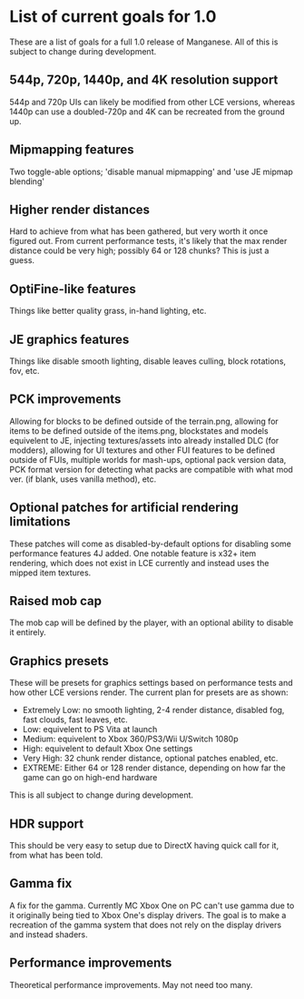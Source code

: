 # List of current goals for 1.0
These are a list of goals for a full 1.0 release of Manganese. All of this is subject to change during development.

## 544p, 720p, 1440p, and 4K resolution support
544p and 720p UIs can likely be modified from other LCE versions, whereas 1440p can use a doubled-720p and 4K can be recreated from the ground up.

## Mipmapping features
Two toggle-able options; 'disable manual mipmapping' and 'use JE mipmap blending'

## Higher render distances
Hard to achieve from what has been gathered, but very worth it once figured out. From current performance tests, it's likely that the max render distance could be very high; possibly 64 or 128 chunks? This is just a guess.

## OptiFine-like features
Things like better quality grass, in-hand lighting, etc.

## JE graphics features
Things like disable smooth lighting, disable leaves culling, block rotations, fov, etc.

## PCK improvements
Allowing for blocks to be defined outside of the terrain.png, allowing for items to be defined outside of the items.png, blockstates and models equivelent to JE, injecting textures/assets into already installed DLC (for modders), allowing for UI textures and other FUI features to be defined outside of FUIs, multiple worlds for mash-ups, optional pack version data, PCK format version for detecting what packs are compatible with what mod ver. (if blank, uses vanilla method), etc.

## Optional patches for artificial rendering limitations
These patches will come as disabled-by-default options for disabling some performance features 4J added. One notable feature is x32+ item rendering, which does not exist in LCE currently and instead uses the mipped item textures.

## Raised mob cap
The mob cap will be defined by the player, with an optional ability to disable it entirely.

## Graphics presets
These will be presets for graphics settings based on performance tests and how other LCE versions render. The current plan for presets are as shown:
- Extremely Low: no smooth lighting, 2-4 render distance, disabled fog, fast clouds, fast leaves, etc.
- Low: equivelent to PS Vita at launch
- Medium: equivelent to Xbox 360/PS3/Wii U/Switch 1080p
- High: equivelent to default Xbox One settings
- Very High: 32 chunk render distance, optional patches enabled, etc.
- EXTREME: Either 64 or 128 render distance, depending on how far the game can go on high-end hardware

This is all subject to change during development.

## HDR support
This should be very easy to setup due to DirectX having quick call for it, from what has been told.

## Gamma fix
A fix for the gamma. Currently MC Xbox One on PC can't use gamma due to it originally being tied to Xbox One's display drivers. The goal is to make a recreation of the gamma system that does not rely on the display drivers and instead shaders.

## Performance improvements
Theoretical performance improvements. May not need too many.
